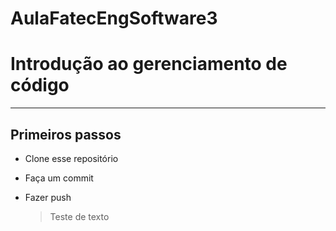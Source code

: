# AulaFatecEngSoftware3

# Introdução ao gerenciamento de código
---
## Primeiros passos

  - Clone esse repositório
  - Faça um commit
  - Fazer push
    
    > Teste de texto 
